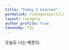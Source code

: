 ```yaml
---
title: "Today I Learned"
permalink: /categories/til/
layout: category
author_profile: true
taxonomy: TIL
---
```


오늘도 나는 배운다.

